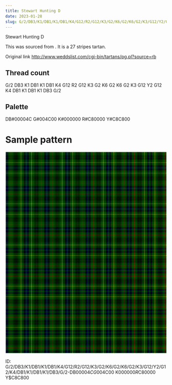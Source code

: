 ```yaml
---
title: Stewart Hunting D
date: 2023-01-28
slug: G/2/DB3/K1/DB1/K1/DB1/K4/G12/R2/G12/K3/G2/K6/G2/K6/G2/K3/G12/Y2/G12/K4/DB1/K1/DB1/K1/DB3/G/2-DB$00004C G$004C00 K$000000 R$C80000 Y$C8C800
---
```

Stewart Hunting D

This was sourced from <no value>.  It is a 27 stripes tartan.

Original link http://www.weddslist.com/cgi-bin/tartans/pg.pl?source=rb

## Thread count
G/2 DB3 K1 DB1 K1 DB1 K4 G12 R2 G12 K3 G2 K6 G2 K6 G2 K3 G12 Y2 G12 K4 DB1 K1 DB1 K1 DB3 G/2

## Palette
DB#00004C G#004C00 K#000000 R#C80000 Y#C8C800

# Sample pattern

![Tartan detail](tartan.png "G/2 DB3 K1 DB1 K1 DB1 K4 G12 R2 G12 K3 G2 K6 G2 K6 G2 K3 G12 Y2 G12 K4 DB1 K1 DB1 K1 DB3 G/2 tartan")

ID: G/2/DB3/K1/DB1/K1/DB1/K4/G12/R2/G12/K3/G2/K6/G2/K6/G2/K3/G12/Y2/G12/K4/DB1/K1/DB1/K1/DB3/G/2-DB$00004C G$004C00 K$000000 R$C80000 Y$C8C800
